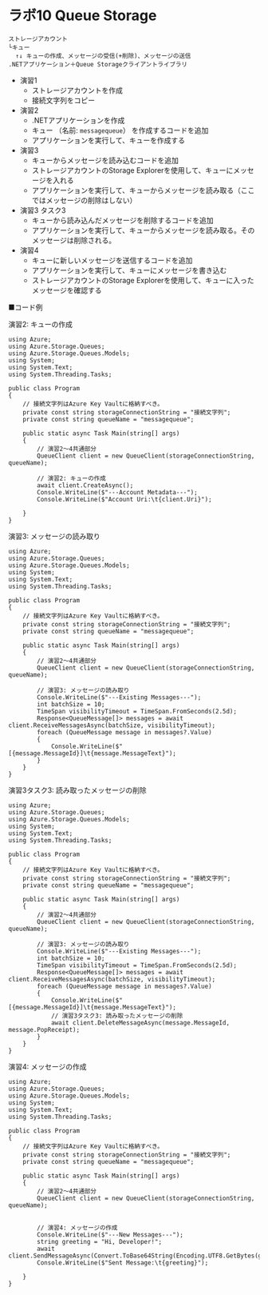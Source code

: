 # ラボ10 Queue Storage

```
ストレージアカウント
└キュー
  ↑↓ キューの作成、メッセージの受信(+削除)、メッセージの送信
.NETアプリケーション＋Queue Storageクライアントライブラリ
```

- 演習1
  - ストレージアカウントを作成
  - 接続文字列をコピー
- 演習2
  - .NETアプリケーションを作成
  - キュー （名前: `messagequeue`） を作成するコードを追加
  - アプリケーションを実行して、キューを作成する
- 演習3
  - キューからメッセージを読み込むコードを追加
  - ストレージアカウントのStorage Explorerを使用して、キューにメッセージを入れる
  - アプリケーションを実行して、キューからメッセージを読み取る（ここではメッセージの削除はしない）
- 演習3 タスク3
  - キューから読み込んだメッセージを削除するコードを追加
  - アプリケーションを実行して、キューからメッセージを読み取る。そのメッセージは削除される。
- 演習4
  - キューに新しいメッセージを送信するコードを追加
  - アプリケーションを実行して、キューにメッセージを書き込む
  - ストレージアカウントのStorage Explorerを使用して、キューに入ったメッセージを確認する

■コード例

演習2: キューの作成
```
using Azure;
using Azure.Storage.Queues;
using Azure.Storage.Queues.Models;
using System;
using System.Text;
using System.Threading.Tasks;

public class Program
{
    // 接続文字列はAzure Key Vaultに格納すべき。
    private const string storageConnectionString = "接続文字列"; 
    private const string queueName = "messagequeue";

    public static async Task Main(string[] args)
    {
        // 演習2～4共通部分
        QueueClient client = new QueueClient(storageConnectionString, queueName);

        // 演習2: キューの作成
        await client.CreateAsync();
        Console.WriteLine($"---Account Metadata---");
        Console.WriteLine($"Account Uri:\t{client.Uri}");

    }
}
```


演習3: メッセージの読み取り
```
using Azure;
using Azure.Storage.Queues;
using Azure.Storage.Queues.Models;
using System;
using System.Text;
using System.Threading.Tasks;

public class Program
{
    // 接続文字列はAzure Key Vaultに格納すべき。
    private const string storageConnectionString = "接続文字列"; 
    private const string queueName = "messagequeue";

    public static async Task Main(string[] args)
    {
        // 演習2～4共通部分
        QueueClient client = new QueueClient(storageConnectionString, queueName);

        // 演習3: メッセージの読み取り
        Console.WriteLine($"---Existing Messages---");
        int batchSize = 10;
        TimeSpan visibilityTimeout = TimeSpan.FromSeconds(2.5d);            
        Response<QueueMessage[]> messages = await client.ReceiveMessagesAsync(batchSize, visibilityTimeout);
        foreach (QueueMessage message in messages?.Value)
        {
            Console.WriteLine($"[{message.MessageId}]\t{message.MessageText}");
        }
    }
}
```

演習3タスク3: 読み取ったメッセージの削除
```
using Azure;
using Azure.Storage.Queues;
using Azure.Storage.Queues.Models;
using System;
using System.Text;
using System.Threading.Tasks;

public class Program
{
    // 接続文字列はAzure Key Vaultに格納すべき。
    private const string storageConnectionString = "接続文字列"; 
    private const string queueName = "messagequeue";

    public static async Task Main(string[] args)
    {
        // 演習2～4共通部分
        QueueClient client = new QueueClient(storageConnectionString, queueName);

        // 演習3: メッセージの読み取り
        Console.WriteLine($"---Existing Messages---");
        int batchSize = 10;
        TimeSpan visibilityTimeout = TimeSpan.FromSeconds(2.5d);            
        Response<QueueMessage[]> messages = await client.ReceiveMessagesAsync(batchSize, visibilityTimeout);
        foreach (QueueMessage message in messages?.Value)
        {
            Console.WriteLine($"[{message.MessageId}]\t{message.MessageText}");
            // 演習3タスク3: 読み取ったメッセージの削除
            await client.DeleteMessageAsync(message.MessageId, message.PopReceipt);
        }
    }
}
```


演習4: メッセージの作成
```
using Azure;
using Azure.Storage.Queues;
using Azure.Storage.Queues.Models;
using System;
using System.Text;
using System.Threading.Tasks;

public class Program
{
    // 接続文字列はAzure Key Vaultに格納すべき。
    private const string storageConnectionString = "接続文字列"; 
    private const string queueName = "messagequeue";

    public static async Task Main(string[] args)
    {
        // 演習2～4共通部分
        QueueClient client = new QueueClient(storageConnectionString, queueName);


        // 演習4: メッセージの作成
        Console.WriteLine($"---New Messages---");
        string greeting = "Hi, Developer!";
        await client.SendMessageAsync(Convert.ToBase64String(Encoding.UTF8.GetBytes(greeting)));            
        Console.WriteLine($"Sent Message:\t{greeting}");

    }
}
```

